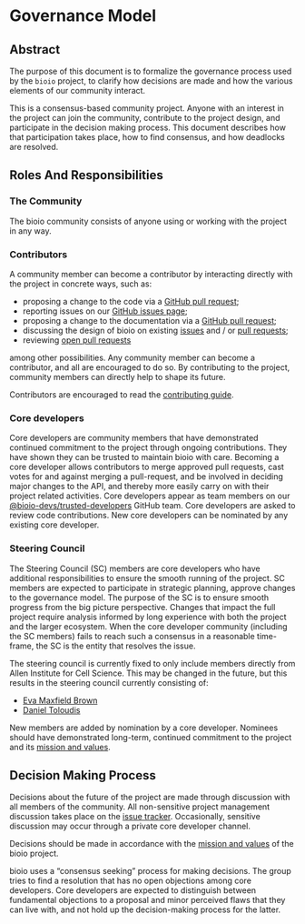 # Governance Model

## Abstract

The purpose of this document is to formalize the governance process used by the
`bioio` project, to clarify how decisions are made and how the various
elements of our community interact.

This is a consensus-based community project. Anyone with an interest in the
project can join the community, contribute to the project design, and
participate in the decision making process. This document describes how that
participation takes place, how to find consensus, and how deadlocks are
resolved.

## Roles And Responsibilities

### The Community

The bioio community consists of anyone using or working with the project
in any way.

### Contributors

A community member can become a contributor by interacting directly with the
project in concrete ways, such as:

- proposing a change to the code via a
  [GitHub pull request](https://github.com/bioio-devs/bioio/pulls);
- reporting issues on our
  [GitHub issues page](https://github.com/bioio-devs/bioio/issues);
- proposing a change to the documentation via a
  [GitHub pull request](https://github.com/bioio-devs/bioio/pulls);
- discussing the design of bioio on existing
  [issues](https://github.com/bioio-devs/bioio/issues) and / or
  [pull requests](https://github.com/bioio-devs/bioio/pulls);
- reviewing [open pull requests](https://github.com/bioio-devs/bioio/pulls)

among other possibilities. Any community member can become a contributor, and
all are encouraged to do so. By contributing to the project, community members
can directly help to shape its future.

Contributors are encouraged to read the [contributing guide](./CONTRIBUTING.md).

### Core developers

Core developers are community members that have demonstrated continued
commitment to the project through ongoing contributions. They
have shown they can be trusted to maintain bioio with care. Becoming a
core developer allows contributors to merge approved pull requests, cast votes
for and against merging a pull-request, and be involved in deciding major
changes to the API, and thereby more easily carry on with their project related
activities. Core developers appear as team members on our
[@bioio-devs/trusted-developers](https://github.com/orgs/bioio-devs/teams/trusted-developers)
GitHub team. Core developers are asked to review code contributions. New core
developers can be nominated by any existing core developer.

### Steering Council

The Steering Council (SC) members are core developers who have additional
responsibilities to ensure the smooth running of the project. SC members are
expected to participate in strategic planning, approve changes to the
governance model. The purpose of the SC is to ensure smooth progress from the big
picture perspective. Changes that impact the full project require analysis informed by
long experience with both the project and the larger ecosystem. When the core
developer community (including the SC members) fails to reach such a consensus
in a reasonable time-frame, the SC is the entity that resolves the issue.

The steering council is currently fixed to only include members directly from Allen
Institute for Cell Science. This may be changed in the future, but this results in the
steering council currently consisting of:

- [Eva Maxfield Brown](https://github.com/evamaxfield)
- [Daniel Toloudis](https://github.com/toloudis)

New members are added by nomination by a core developer. Nominees should have
demonstrated long-term, continued commitment to the project and its
[mission and values](./MISSION_AND_VALUES.md).

## Decision Making Process

Decisions about the future of the project are made through discussion with all
members of the community. All non-sensitive project management discussion takes
place on the [issue tracker](https://github.com/bioio-devs/bioio/issues).
Occasionally, sensitive discussion may occur through a private core developer channel.

Decisions should be made in accordance with the
[mission and values](./MISSION_AND_VALUES.md) of the bioio project.

bioio uses a “consensus seeking” process for making decisions. The group
tries to find a resolution that has no open objections among core developers.
Core developers are expected to distinguish between fundamental objections to a
proposal and minor perceived flaws that they can live with, and not hold up the
decision-making process for the latter.

